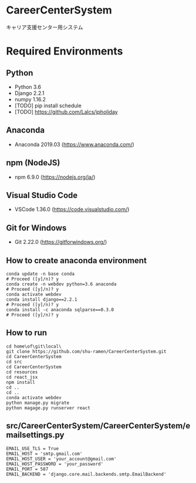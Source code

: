 # CareerCenterSystem
キャリア支援センター用システム

# Required Environments
## Python
* Python 3.6
* Django 2.2.1
* numpy  1.16.2
* [TODO] pip install schedule
* [TODO] https://github.com/Lalcs/jpholiday
## Anaconda
* Anaconda 2019.03 (https://www.anaconda.com/)
## npm (NodeJS)
* npm      6.9.0   (https://nodejs.org/ja/)
## Visual Studio Code
* VSCode   1.36.0  (https://code.visualstudio.com/)
## Git for Windows
* Git      2.22.0  (https://gitforwindows.org/)

## How to create anaconda environment
```
conda update -n base conda
# Proceed ([y]/n)? y
conda create -n webdev python=3.6 anaconda
# Proceed ([y]/n)? y
conda activate webdev
conda install django==2.2.1
# Proceed ([y]/n)? y
conda install -c anaconda sqlparse==0.3.0
# Proceed ([y]/n)? y
```

## How to run
```
cd home\of\git\local\
git clone https://github.com/shu-ramen/CareerCenterSystem.git
cd CareerCenterSystem
cd src
cd CareerCenterSystem
cd resources
cd react_jsx
npm install
cd ..
cd ..
conda activate webdev
python manage.py migrate
python magage.py runserver react
```

## src/CareerCenterSystem/CareerCenterSystem/emailsettings.py
```
EMAIL_USE_TLS = True
EMAIL_HOST = 'smtp.gmail.com'
EMAIL_HOST_USER = 'your_account@gmail.com'
EMAIL_HOST_PASSWORD = 'your_password'
EMAIL_PORT = 587
EMAIL_BACKEND = 'django.core.mail.backends.smtp.EmailBackend'
```
